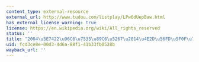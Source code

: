 ```yaml
---
content_type: external-resource
external_url: http://www.tudou.com/listplay/LPw6dUepBaw.html
has_external_license_warning: true
license: https://en.wikipedia.org/wiki/All_rights_reserved
status: ''
title: "2004\u5E7422\u96C6\u7535\u89C6\u5267\u2014\u4E2D\u56FD\u5F0F\u79BB\u5A5A"
uid: fcd3ce8e-00d3-4d6a-88f1-41b33fb0528b
wayback_url: ''
---
```

